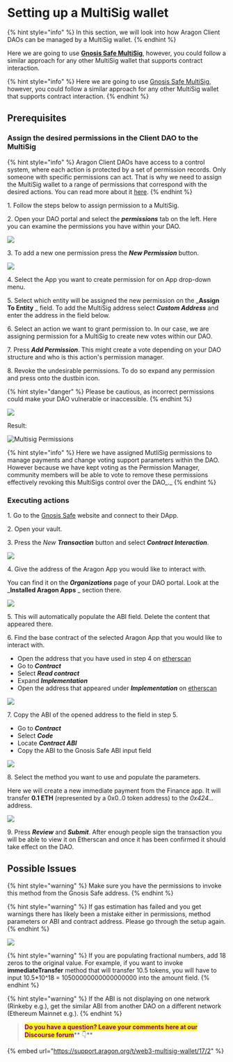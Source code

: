 # Setting up a MultiSig wallet

{% hint style="info" %}
In this section, we will look into how Aragon Client DAOs can be managed by a MultiSig wallet.
{% endhint %}

Here we are going to use [**Gnosis Safe MultiSig**](https://help.gnosis-safe.io/en/articles/3876461-create-a-safe), however, you could follow a similar approach for any other MultiSig wallet that supports contract interaction.

{% hint style="info" %}
Here we are going to use [Gnosis Safe MultiSig](https://gnosis-safe.io), however, you could follow a similar approach for any other MultiSig wallet that supports contract interaction.
{% endhint %}

## Prerequisites

### Assign the desired permissions in the Client DAO to the MultiSig

{% hint style="info" %}
Aragon Client DAOs have access to a control system, where each action is protected by a set of permission records. Only someone with specific permissions can act. That is why we need to assign the MultiSig wallet to a range of permissions that correspond with the desired actions. You can read more about it [here](aragon-client/explore-template-dao/system-setting/permissions-setting.md).
{% endhint %}

1\. Follow the steps below to assign permission to a MultiSig.

2\. Open your DAO portal and select the _**permissions**_ tab on the left. Here you can examine the permissions you have within your DAO.

![](https://d33v4339jhl8k0.cloudfront.net/docs/assets/5c98a4fe0428633d2cf3fcf7/images/6112718fb55c2b04bf6dce7e/file-DCOHNWElgt.png)

3\. To add a new one permission press the _**New Permission**_ button.

![](https://d33v4339jhl8k0.cloudfront.net/docs/assets/5c98a4fe0428633d2cf3fcf7/images/611272116ffe270af2a97627/file-D7HYuaQgTh.png)

4\. Select the App you want to create permission for on App drop-down menu.

5\. Select which entity will be assigned the new permission on the \_**Assign To Entity** \_ field. To add the MultiSig address select _**Custom Address**_ and enter the address in the field below.

6\. Select an action we want to grant permission to. In our case, we are assigning permission for a MultiSig to create new votes within our DAO.

7\. Press _**Add Permission**_. This might create a vote depending on your DAO structure and who is this action's permission manager.

8\. Revoke the undesirable permissions. To do so expand any permission and press onto the dustbin icon.

{% hint style="danger" %}
Please be cautious, as incorrect permissions could make your DAO vulnerable or inaccessible.
{% endhint %}

![](https://d33v4339jhl8k0.cloudfront.net/docs/assets/5c98a4fe0428633d2cf3fcf7/images/611275a7b37d837a3d0e2535/file-AecSpNvGSO.png)

Result:

![Multisig Permissions](https://d33v4339jhl8k0.cloudfront.net/docs/assets/5c98a4fe0428633d2cf3fcf7/images/610d0ef364a230081ba1ce2f/file-aDCnpa7wjo.png)

{% hint style="info" %}
Here we have assigned MutliSig permissions to manage payments and change voting support parameters within the DAO. However because we have kept voting as the Permission Manager, community members will be able to vote to remove these permissions effectively revoking this MultiSigs control over the DAO\_.\_
{% endhint %}

### Executing actions

1\. Go to the [Gnosis Safe](https://gnosis-safe.io) website and connect to their DApp.

2\. Open your vault.

3\. Press the _New **Transaction**_ button and select _**Contract Interaction**_.

![](https://d33v4339jhl8k0.cloudfront.net/docs/assets/5c98a4fe0428633d2cf3fcf7/images/610d0efb766e8844fc34e2c5/file-ery56Brop6.png)

4\. Give the address of the Aragon App you would like to interact with.

You can find it on the _**Organizations**_ page of your DAO portal. Look at the \_**Installed Aragon Apps** \_ section there.

![](https://d33v4339jhl8k0.cloudfront.net/docs/assets/5c98a4fe0428633d2cf3fcf7/images/610d1014766e8844fc34e2cd/file-8cuqErvYC1.png)

5\. This will automatically populate the ABI field. Delete the content that appeared there.

6\. Find the base contract of the selected Aragon App that you would like to interact with.

* Open the address that you have used in step 4 on [etherscan](https://etherscan.io)
* Go to _**Contract**_
* Select _**Read contract**_
* Expand _**Implementation**_
* Open the address that appeared under _**Implementation**_ on [etherscan](https://etherscan.io)

![](https://d33v4339jhl8k0.cloudfront.net/docs/assets/5c98a4fe0428633d2cf3fcf7/images/610d115d766e8844fc34e2ce/file-g3POvBnP7e.png)

7\. Copy the ABI of the opened address to the field in step 5.

* Go to _**Contract**_
* Select _**Code**_
* Locate _**Contract ABI**_
* Copy the ABI to the Gnosis Safe ABI input field

![](https://d33v4339jhl8k0.cloudfront.net/docs/assets/5c98a4fe0428633d2cf3fcf7/images/610d12f1766e8844fc34e2d7/file-nCgkCpoDAD.png)

8\. Select the method you want to use and populate the parameters.

Here we will create a new immediate payment from the Finance app. It will transfer **0.1 ETH** (represented by a 0x0..0 token address) to the _0x424..._ address.

![](https://d33v4339jhl8k0.cloudfront.net/docs/assets/5c98a4fe0428633d2cf3fcf7/images/611277e1766e8844fc34f0ab/file-xlkaRMNQ6n.png)

9\. Press _**Review**_ and _**Submit**_. After enough people sign the transaction you will be able to view it on Etherscan and once it has been confirmed it should take effect on the DAO.

## Possible Issues

{% hint style="warning" %}
Make sure you have the permissions to invoke this method from the Gnosis Safe address.
{% endhint %}

{% hint style="warning" %}
If gas estimation has failed and you get warnings there has likely been a mistake either in permissions, method parameters or ABI and contract address. Please go through the setup again.
{% endhint %}

![](https://d33v4339jhl8k0.cloudfront.net/docs/assets/5c98a4fe0428633d2cf3fcf7/images/611278276ffe270af2a97644/file-rxfkptmQt8.png)

{% hint style="warning" %}
If you are populating fractional numbers, add 18 zeros to the original value. For example, if you want to invoke **immediateTransfer** method that will transfer 10.5 tokens, you will have to input 10.5\*10^18 = 10500000000000000000 into the amount field.
{% endhint %}

{% hint style="warning" %}
If the ABI is not displaying on one network (Rinkeby e.g.), get the similar ABI from another DAO on a different network (Ethereum Mainnet e.g.).
{% endhint %}

> <mark style="color:purple;">**Do you have a question? Leave your comments here at our Discourse forum**</mark>** 👇**

{% embed url="https://support.aragon.org/t/web3-multisig-wallet/17/2" %}

